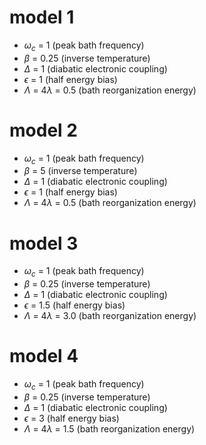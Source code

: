 # model 1

- $\omega_c$ = 1 (peak bath frequency)
- $\beta$ = 0.25 (inverse temperature)
- $\Delta$ = 1 (diabatic electronic coupling)
- $\epsilon$ = 1 (half energy bias)
- $\Lambda$ = $4\lambda$ = 0.5 (bath reorganization energy)

# model 2

- $\omega_c$ = 1 (peak bath frequency)
- $\beta$ = 5 (inverse temperature)
- $\Delta$ = 1 (diabatic electronic coupling)
- $\epsilon$ = 1 (half energy bias)
- $\Lambda$ = $4\lambda$ = 0.5 (bath reorganization energy)

# model 3

- $\omega_c$ = 1 (peak bath frequency)
- $\beta$ = 0.25 (inverse temperature)
- $\Delta$ = 1 (diabatic electronic coupling)
- $\epsilon$ = 1.5 (half energy bias)
- $\Lambda$ = $4\lambda$ = 3.0 (bath reorganization energy)

# model 4

- $\omega_c$ = 1 (peak bath frequency)
- $\beta$ = 0.25 (inverse temperature)
- $\Delta$ = 1 (diabatic electronic coupling)
- $\epsilon$ = 3 (half energy bias)
- $\Lambda$ = $4\lambda$ = 1.5 (bath reorganization energy)
